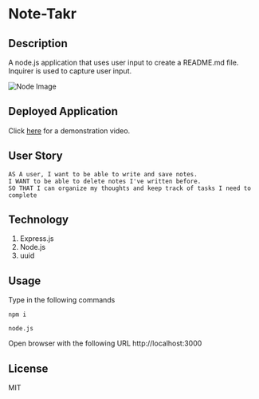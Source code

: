 # Note-Takr

## Description
A node.js application that uses user input to create a README.md file. Inquirer is used to capture user input.

![Node Image](/utils/readmeimg.png)


## Deployed Application
Click [here](https://kaysie04-notetakr.herokuapp.com/) for a demonstration video.

## User Story
```
AS A user, I want to be able to write and save notes.
I WANT to be able to delete notes I've written before.
SO THAT I can organize my thoughts and keep track of tasks I need to complete
```

## Technology

1. Express.js 
2. Node.js
3. uuid

## Usage 
Type in the following commands

``` 
npm i
```

```
node.js
```

Open browser with the following URL
http://localhost:3000



## License
MIT
